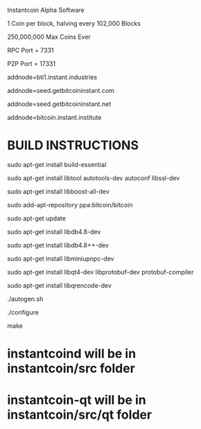 Instantcoin Alpha Software

1 Coin per block, halving every 102,000 Blocks

250,000,000 Max Coins Ever


RPC Port = 7331

P2P Port = 17331


addnode=bti1.instant.industries

addnode=seed.getbitcoininstant.com

addnode=seed.getbitcoininstant.net

addnode=bitcoin.instant.institute


# BUILD INSTRUCTIONS

sudo apt-get install build-essential

sudo apt-get install libtool autotools-dev autoconf libssl-dev

sudo apt-get install libboost-all-dev


sudo add-apt-repository ppa:bitcoin/bitcoin

sudo apt-get update


sudo apt-get install libdb4.8-dev

sudo apt-get install libdb4.8++-dev


sudo apt-get install libminiupnpc-dev

sudo apt-get install libqt4-dev libprotobuf-dev protobuf-compiler

sudo apt-get install libqrencode-dev


./autogen.sh

./configure

make


# instantcoind will be in instantcoin/src folder

# instantcoin-qt will be in instantcoin/src/qt folder
